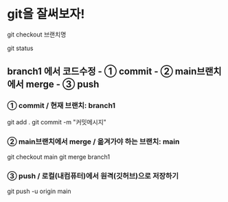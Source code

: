 # git을 잘써보자!
git checkout 브랜치명 

git status

## branch1 에서 코드수정 - ① commit - ② main브랜치에서 merge - ③ push

### ① commit / 현재 브랜치: branch1
git add .
git commit -m "커밋메시지"

### ② main브랜치에서 merge / 옮겨가야 하는 브랜치: main
git checkout main
git merge branch1

### ③ push / 로컬(내컴퓨터)에서 원격(깃허브)으로 저장하기
git push -u origin main